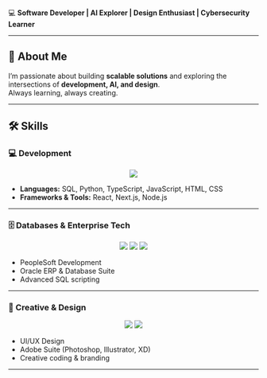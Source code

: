  
💻 **Software Developer | AI Explorer | Design Enthusiast | Cybersecurity Learner**  

---

## 🚀 About Me  
I’m passionate about building **scalable solutions** and exploring the intersections of **development, AI, and design**.  
Always learning, always creating.  

---

## 🛠️ Skills  

### 💻 Development  
<p align="center">
  <img src="https://skillicons.dev/icons?i=python,ts,js,html,css,java" />
</p>

- **Languages:** SQL, Python, TypeScript, JavaScript, HTML, CSS  
- **Frameworks & Tools:** React, Next.js, Node.js  

---

### 🗄️ Databases & Enterprise Tech  
<p align="center">
  <img src="https://img.shields.io/badge/Oracle-F80000?style=for-the-badge&logo=oracle&logoColor=white" />
  <img src="https://img.shields.io/badge/PeopleSoft-003B57?style=for-the-badge&logo=ibm&logoColor=white" />
  <img src="https://img.shields.io/badge/SQL-336791?style=for-the-badge&logo=postgresql&logoColor=white" />
</p>

- PeopleSoft Development  
- Oracle ERP & Database Suite  
- Advanced SQL scripting  

---

### 🎨 Creative & Design  
<p align="center">
  <img src="https://skillicons.dev/icons?i=figma" />
  <img src="https://img.shields.io/badge/Adobe%20Creative%20Cloud-DA1F26?style=for-the-badge&logo=adobecreativecloud&logoColor=white" />
</p>

- UI/UX Design  
- Adobe Suite (Photoshop, Illustrator, XD)  
- Creative coding & branding  

---


